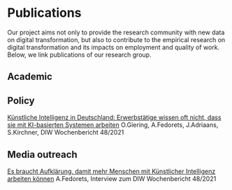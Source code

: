 # Publications

Our project aims not only to provide the research community with new data on digital transformation, but also to contribute to the empirical research on digital transformation and its impacts on employment and quality of work. Below, we link publications of our research group.

## Academic

## Policy
[Künstliche Intelligenz in Deutschland: Erwerbstätige wissen oft nicht, dass sie mit KI-basierten Systemen arbeiten](https://www.diw.de/de/diw_01.c.830723.de/publikationen/wochenberichte/2021_48_1/kuenstliche_intelligenz_in_deutschland__erwerbstaetige_wissen_oft_nicht__dass_sie_mit_ki-basierten_systemen_arbeiten.html?pic=overview-figure1#overview-figure1) O.Giering, A.Fedorets, J.Adriaans, S.Kirchner, DIW Wochenbericht 48/2021

## Media outreach
[Es braucht Aufklärung, damit mehr Menschen mit Künstlicher Intelligenz arbeiten können](https://t.co/ta9uaTFA8s?amp=1) A.Fedorets, Interview zum DIW Wochenbericht 48/2021
